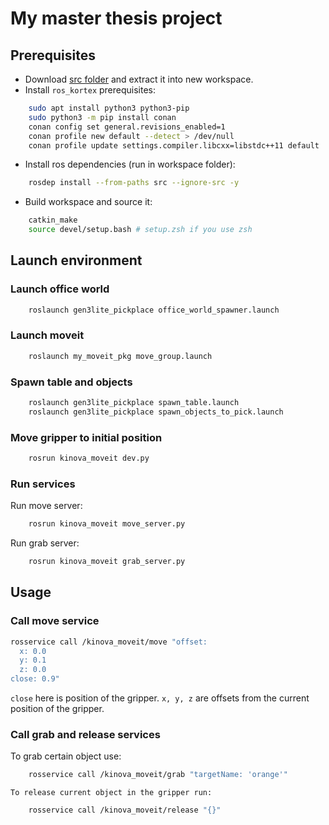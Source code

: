 # My master thesis project

## Prerequisites

 - Download [src folder](https://drive.google.com/file/d/1W3sZJq_g6yIq7tqLrgCdkY9-GfKc0jDt/view?usp=sharing) and extract it into new workspace.
 - Install `ros_kortex` prerequisites:

```sh
    sudo apt install python3 python3-pip
    sudo python3 -m pip install conan
    conan config set general.revisions_enabled=1
    conan profile new default --detect > /dev/null
    conan profile update settings.compiler.libcxx=libstdc++11 default
```

 - Install ros dependencies (run in workspace folder):

```sh
    rosdep install --from-paths src --ignore-src -y
```
 - Build workspace and source it:

```sh
    catkin_make
    source devel/setup.bash # setup.zsh if you use zsh
```

## Launch environment

### Launch office world

```sh
    roslaunch gen3lite_pickplace office_world_spawner.launch
```

### Launch moveit

```sh
    roslaunch my_moveit_pkg move_group.launch
```

### Spawn table and objects

```sh
    roslaunch gen3lite_pickplace spawn_table.launch
    roslaunch gen3lite_pickplace spawn_objects_to_pick.launch
```

### Move gripper to initial position

```sh
    rosrun kinova_moveit dev.py 
```

### Run services

Run move server:

```sh
    rosrun kinova_moveit move_server.py
```

Run grab server:

```sh
    rosrun kinova_moveit grab_server.py
```

## Usage

### Call move service

```sh
rosservice call /kinova_moveit/move "offset: 
  x: 0.0  
  y: 0.1  
  z: 0.0  
close: 0.9"
```

```close``` here is position of the gripper. ```x, y, z``` are offsets from the current position of the gripper.

### Call grab and release services

To grab certain object use:

```sh
    rosservice call /kinova_moveit/grab "targetName: 'orange'"
```

    To release current object in the gripper run:

```sh
    rosservice call /kinova_moveit/release "{}"
```
